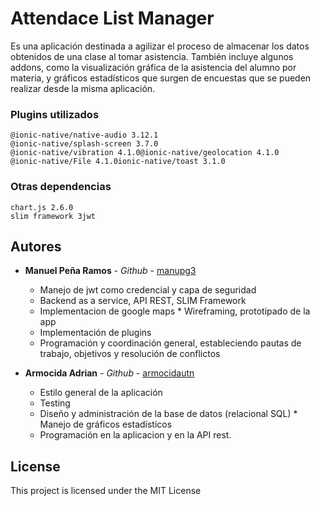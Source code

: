﻿# Attendace List Manager

Es una aplicación destinada a agilizar el proceso de almacenar los datos obtenidos de una clase al tomar asistencia. También incluye algunos addons, como la visualización gráfica de la asistencia del alumno por materia, y gráficos estadísticos que surgen de encuestas que se pueden realizar desde la misma aplicación. 

### Plugins utilizados


```
@ionic-native/native-audio 3.12.1
@ionic-native/splash-screen 3.7.0
@ionic-native/vibration 4.1.0@ionic-native/geolocation 4.1.0
@ionic-native/File 4.1.0ionic-native/toast 3.1.0
```

### Otras dependencias


```
chart.js 2.6.0
slim framework 3jwt
```


## Autores

* **Manuel Peña Ramos** - *Github* - [manupg3](https://github.com/manupg3)
    *  Manejo de jwt como credencial y capa de seguridad
    *  Backend as a service, API REST, SLIM Framework
    *  Implementacion de google maps   *  Wireframing, prototipado de la app
    *  Implementación de plugins
    *  Programación y coordinación general, estableciendo pautas de trabajo, objetivos y resolución de conflictos

* **Armocida Adrian** - *Github* - [armocidautn](https://github.com/armocidautn)
    *  Estilo general de la aplicación 
   *  Testing
    *  Diseño y administración de la base de datos (relacional SQL)    *  Manejo de gráficos estadísticos
    *  Programación en la aplicacion y en la API rest.

## License

This project is licensed under the MIT License 

